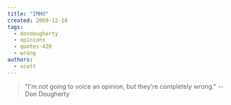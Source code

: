 ```yaml
---
title: "IMHO"
created: 2009-12-18
tags: 
  - dondougherty
  - opinions
  - quotes-420
  - wrong
authors: 
  - scott
---
```


> "I'm not going to voice an opinion, but they're completely wrong." \-- Don Dougherty
